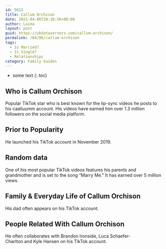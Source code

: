 ```yaml
---
id: 5612
title: Callum Orchison
date: 2021-04-06T20:36:56+00:00
author: Laima
layout: post
guid: https://ukdataservers.com/callum-orchison/
permalink: /04/06/callum-orchison
tags:
  - Is Married?
  - Is Single?
  - Relationships
category: Family Guides
---
```


* some text
{: toc}


## Who is Callum Orchison
                  
                  
                  
Popular TikTok star who is best known for the lip-sync videos he posts to his caalluumm account. His videos have earned him over 1.3 million followers on the social media platform. 
                  
              
            
              
            
                
                
                
## Prior to Popularity
                  
                  
                  
He launched his TikTok account in November 2019. 
                  
              
            
              
            
                
                
                
## Random data
                  
                  
                  
One of his most popular TikTok videos features his parents and grandmother and is set to the song &#8220;Marry Me.&#8221; It has earned over 5 million views. 
                  
              
            
              
            
                
                
                
## Family & Everyday Life of Callum Orchison
                  
                  
                  
His dad often appears on his TikTok account. 
                  
              
            
              
            
                
                
                
## People Related With Callum Orchison
                  
                  
                  
He often collaborates with Brandon Ironside, Luca Schaefer-Charlton and Kyle Hansen on his TikTok account. 
                  
              
            
              
            
                
              
            
              
              
            
            
              
            
          
          
          